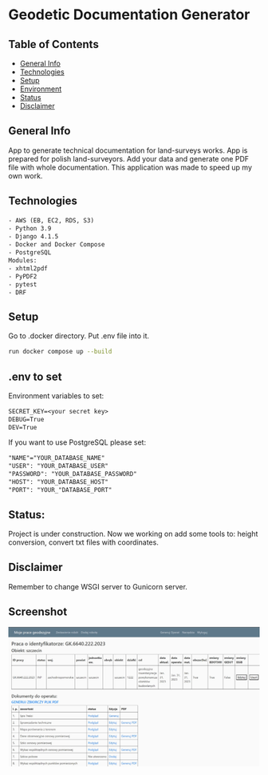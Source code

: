 # Geodetic Documentation Generator

## Table of Contents
* [General Info](#general-info)
* [Technologies](#technologies)
* [Setup](#setup)
* [Environment](#env-to-set)
* [Status](#status)
* [Disclaimer](#disclaimer)

## General Info
App to generate technical documentation for land-surveys works. App is prepared for polish land-surveyors.
Add your data and generate one PDF file with whole documentation. This application was made to speed up my own work.

## Technologies
	- AWS (EB, EC2, RDS, S3)
	- Python 3.9
	- Django 4.1.5
	- Docker and Docker Compose
	- PostgreSQL
	Modules:
	- xhtml2pdf
	- PyPDF2
	- pytest
	- DRF

## Setup
Go to .docker directory. Put .env file into it.
```bash
run docker compose up --build
```

## .env to set
Environment variables to set:
```
SECRET_KEY=<your secret key>
DEBUG=True
DEV=True
```
If you want to use PostgreSQL please set:
```
"NAME"="YOUR_DATABASE_NAME"
"USER": "YOUR_DATABASE_USER"
"PASSWORD": "YOUR_DATABASE_PASSWORD"
"HOST": "YOUR_DATABASE_HOST"
"PORT": "YOUR_"DATABASE_PORT"
```

## Status:
Project is under construction.
Now we working on add some tools to: height conversion, convert txt files with coordinates.

## Disclaimer
Remember to change WSGI server to Gunicorn server.

## Screenshot
![Screenshot of a detail of geodeti work](geo_doc_generator/media/screen2.jpeg)
